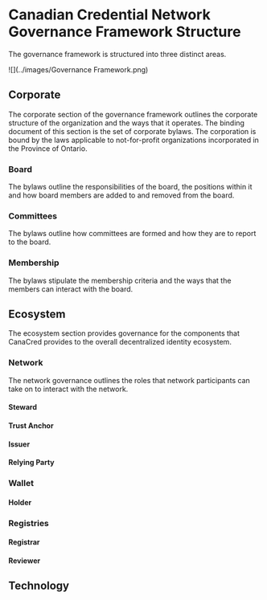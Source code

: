 # Canadian Credential Network Governance Framework Structure

The governance framework is structured into three distinct areas.

![](../images/Governance Framework.png)

## Corporate

The corporate section of the governance framework outlines the corporate structure of the organization and the ways that it operates.  The binding document of this section is the set of corporate bylaws.  The corporation is bound by the laws applicable to not-for-profit organizations incorporated in the Province of Ontario.  

### Board

The bylaws outline the responsibilities of the board, the positions within it and how board members are added to and removed from the board.

### Committees

The bylaws outline how committees are formed and how they are to report to the board.

### Membership

The bylaws stipulate the membership criteria and the ways that the members can interact with the board.

## Ecosystem

The ecosystem section provides governance for the components that CanaCred provides to the overall decentralized identity ecosystem.

### Network

The network governance outlines the roles that network participants can take on to interact with the network.  

#### Steward

#### Trust Anchor

#### Issuer

#### Relying Party

### Wallet

#### Holder

### Registries

#### Registrar

#### Reviewer

## Technology

